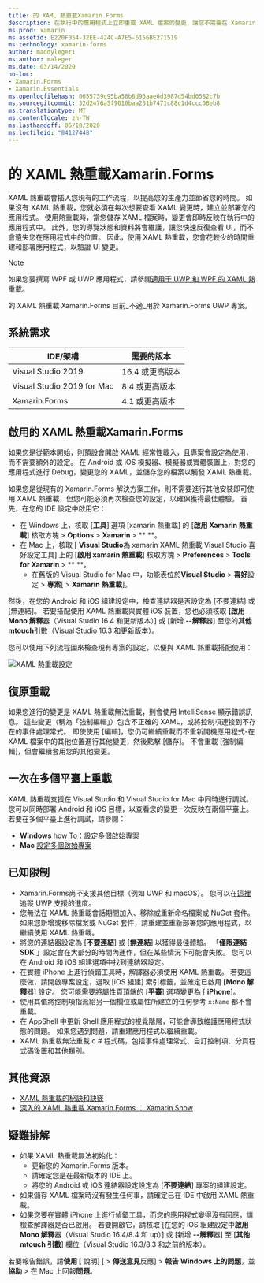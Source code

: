 ```yaml
---
title: 的 XAML 熱重載Xamarin.Forms
description: 在執行中的應用程式上立即重載 XAML 檔案的變更，讓您不需要在 Xamarin.Forms 每次 XAML 變更之後建立專案。
ms.prod: xamarin
ms.assetid: E220F054-32EE-424C-A7E5-6156BE271519
ms.technology: xamarin-forms
author: maddyleger1
ms.author: maleger
ms.date: 03/14/2020
no-loc:
- Xamarin.Forms
- Xamarin.Essentials
ms.openlocfilehash: 0655739c95ba58b8d93aae6d3987d54bd0582c7b
ms.sourcegitcommit: 32d2476a5f9016baa231b7471c88c1d4ccc08eb8
ms.translationtype: MT
ms.contentlocale: zh-TW
ms.lasthandoff: 06/18/2020
ms.locfileid: "84127448"
---
```

# <a name="xaml-hot-reload-for-xamarinforms"></a>的 XAML 熱重載Xamarin.Forms

XAML 熱重載會插入您現有的工作流程，以提高您的生產力並節省您的時間。 如果沒有 XAML 熱重載，您就必須在每次想要查看 XAML 變更時，建立並部署您的應用程式。 使用熱重載時，當您儲存 XAML 檔案時，變更會即時反映在執行中的應用程式中。 此外，您的導覽狀態和資料將會維護，讓您快速反復查看 UI，而不會遺失您在應用程式中的位置。 因此，使用 XAML 熱重載，您會花較少的時間重建和部署應用程式，以驗證 UI 變更。

> [!NOTE]
> 如果您要撰寫 WPF 或 UWP 應用程式，請參閱[適用于 UWP 和 WPF 的 XAML 熱重載](/visualstudio/debugger/xaml-hot-reload)。
>
> 的 XAML 熱重載 Xamarin.Forms 目前_不適_用於 Xamarin.Forms UWP 專案。

## <a name="system-requirements"></a>系統需求

| IDE/架構 | 需要的版本 |
|------|------------------|
|Visual Studio 2019 | 16.4 或更高版本
Visual Studio 2019 for Mac | 8.4 或更高版本
Xamarin.Forms | 4.1 或更高版本

## <a name="enable-xaml-hot-reload-for-xamarinforms"></a>啟用的 XAML 熱重載Xamarin.Forms

如果您是從範本開始，則預設會開啟 XAML 經常性載入，且專案會設定為使用，而不需要額外的設定。 在 Android 或 iOS 模擬器、模擬器或實體裝置上，對您的應用程式進行 Debug，變更您的 XAML，並儲存您的檔案以觸發 XAML 熱重載。

如果您是從現有的 Xamarin.Forms 解決方案工作，則不需要進行其他安裝即可使用 XAML 熱重載，但您可能必須再次檢查您的設定，以確保獲得最佳體驗。 首先，在您的 IDE 設定中啟用它：

* 在 Windows 上，核取 [**工具**] 選項 [xamarin 熱重載] 的 [**啟用 Xamarin 熱重載**] 核取方塊  >  **Options**  >  **Xamarin**  >  ** **。
* 在 Mac 上，核取 [ **Visual Studio**為 xamarin XAML 熱重載 Visual Studio 喜好設定工具] 上的 [**啟用 xamarin 熱重載**] 核取方塊  >  **Preferences**  >  **Tools for Xamarin**  >  ** **。
  * 在舊版的 Visual Studio for Mac 中，功能表位於**Visual Studio**  >  **喜好**設定  >  **專案**[  >  **Xamarin 熱重載**]。

然後，在您的 Android 和 iOS 組建設定中，檢查連結器是否設定為 [不要連結] 或 [無連結]。 若要搭配使用 XAML 熱重載與實體 iOS 裝置，您也必須核取 **[啟用 Mono 解釋**器（Visual Studio 16.4 和更新版本）] 或 [新增 **--解釋**器] 至您的**其他 mtouch**引數（Visual Studio 16.3 和更新版本）。

您可以使用下列流程圖來檢查現有專案的設定，以便與 XAML 熱重載搭配使用：

![XAML 熱重載設定](hot-reload-images/hotreloadflowchart.png "XAML 熱重載設定流程圖")

## <a name="resilient-reloading"></a>復原重載

如果您進行的變更是 XAML 熱重載無法重載，則會使用 IntelliSense 顯示錯誤訊息。 這些變更（稱為「強制編輯」）包含不正確的 XAML，或將控制項連接到不存在的事件處理常式。 即使使用 [編輯]，您仍可繼續重載而不重新開機應用程式-在 XAML 檔案中的其他位置進行其他變更，然後點擊 [儲存]。 不會重載 [強制編輯]，但會繼續套用您的其他變更。

## <a name="reload-on-multiple-platforms-at-once"></a>一次在多個平臺上重載

XAML 熱重載支援在 Visual Studio 和 Visual Studio for Mac 中同時進行調試。 您可以同時部署 Android 和 iOS 目標，以查看您的變更一次反映在兩個平臺上。 若要在多個平臺上進行調試，請參閱：
* **Windows** how [To：設定多個啟始專案](https://docs.microsoft.com/visualstudio/ide/how-to-set-multiple-startup-projects?view=vs-2019)
* **Mac** [設定多個啟始專案](https://docs.microsoft.com/visualstudio/mac/set-startup-projects?view=vsmac-2019)

## <a name="known-limitations"></a>已知限制

* Xamarin.Forms尚*不*支援其他目標（例如 UWP 和 macOS）。 您可以在[這裡](https://developercommunity.visualstudio.com/idea/661682/xaml-hot-reload-for-xamarinforms-on-uwp.html)追蹤 UWP 支援的進度。
* 您無法在 XAML 熱重載會話期間加入、移除或重新命名檔案或 NuGet 套件。 如果您新增或移除檔案或 NuGet 套件，請重建並重新部署您的應用程式，以繼續使用 XAML 熱重載。
* 將您的連結器設定為 [**不要連結**] 或 [**無連結**] 以獲得最佳體驗。 「**僅限連結 SDK** 」設定會在大部分的時間內運作，但在某些情況下可能會失敗。 您可以在 Android 和 iOS 組建選項中找到連結器設定。
* 在實體 iPhone 上進行偵錯工具時，解譯器必須使用 XAML 熱重載。 若要這麼做，請開啟專案設定，選取 [iOS 組建] 索引標籤，並確定已啟用 **[Mono 解釋**器] 設定。 您可能需要將屬性頁頂端的 [**平臺**] 選項變更為 [ **iPhone**]。
* 使用其值將控制項指派給另一個欄位或屬性所建立的任何參考 `x:Name` 都不會重載。
* 在 AppShell 中更新 Shell 應用程式的視覺階層，可能會導致維護應用程式狀態的問題。 如果您遇到問題，請重建應用程式以繼續重載。
* XAML 熱重載無法重載 c # 程式碼，包括事件處理常式、自訂控制項、分頁程式碼後置和其他類別。

## <a name="more-resources"></a>其他資源

* [XAML 熱重載的秘訣和訣竅](https://devblogs.microsoft.com/xamarin/tips-tricks-xaml-hot-reload/)
* [深入的 XAML 熱重載 Xamarin.Forms ： Xamarin Show](https://www.youtube.com/watch?v=crhjjPjzknk)

## <a name="troubleshooting"></a>疑難排解

* 如果 XAML 熱重載無法初始化：
  * 更新您的 Xamarin.Forms 版本。
  * 請確定您是在最新版本的 IDE 上。
  * 將您的 Android 或 iOS 連結器設定設定為 [**不要連結**] 專案的組建設定。
* 如果儲存 XAML 檔案時沒有發生任何事，請確定已在 IDE 中啟用 XAML 熱重載。
* 如果您要在實體 iPhone 上進行偵錯工具，而您的應用程式變得沒有回應，請檢查解譯器是否已啟用。 若要開啟它，請核取 [在您的 iOS 組建設定中**啟用 Mono 解釋**器（Visual Studio 16.4/8.4 和 up）] 或 [新增 **--解釋**器] 至 [**其他 mtouch 引數**] 欄位（Visual Studio 16.3/8.3 和之前的版本）。

若要報告錯誤，請**使用 [** 說明] [  >  **傳送意見**反應]  >  **報告 Windows 上的問題**，並**協助**  >  在 Mac 上回報**問題**。
